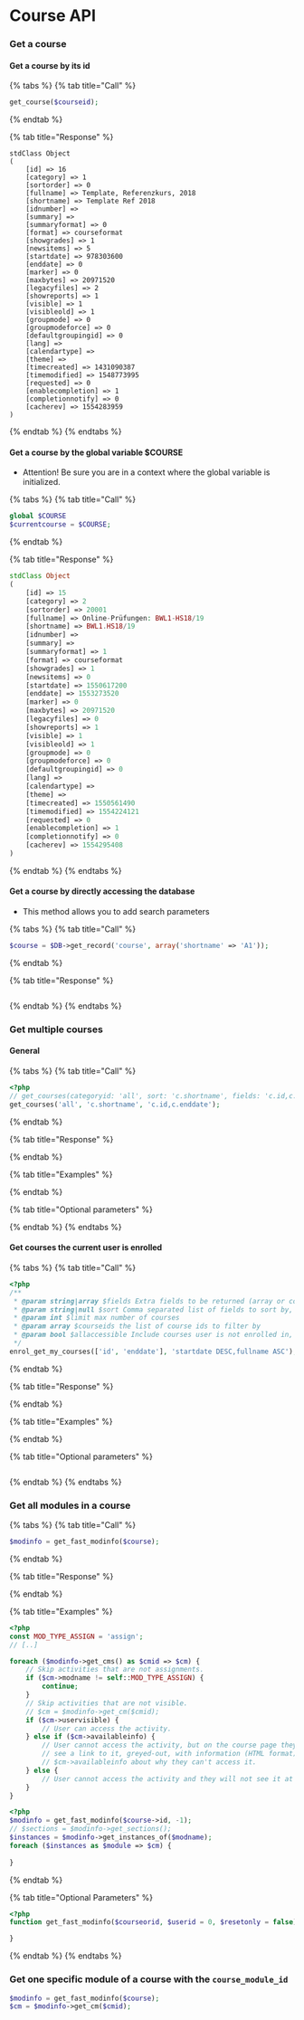 # Course API

### Get a course 

#### Get a course by its id

{% tabs %}
{% tab title="Call" %}
```php
get_course($courseid);
```
{% endtab %}

{% tab title="Response" %}
```text
stdClass Object
(
    [id] => 16
    [category] => 1
    [sortorder] => 0
    [fullname] => Template, Referenzkurs, 2018
    [shortname] => Template Ref 2018
    [idnumber] => 
    [summary] => 
    [summaryformat] => 0
    [format] => courseformat
    [showgrades] => 1
    [newsitems] => 5
    [startdate] => 978303600
    [enddate] => 0
    [marker] => 0
    [maxbytes] => 20971520
    [legacyfiles] => 2
    [showreports] => 1
    [visible] => 1
    [visibleold] => 1
    [groupmode] => 0
    [groupmodeforce] => 0
    [defaultgroupingid] => 0
    [lang] => 
    [calendartype] => 
    [theme] => 
    [timecreated] => 1431090387
    [timemodified] => 1548773995
    [requested] => 0
    [enablecompletion] => 1
    [completionnotify] => 0
    [cacherev] => 1554283959
)
```
{% endtab %}
{% endtabs %}

#### Get a course by the global variable $COURSE

* Attention! Be sure you are in a context where the global variable is initialized.

{% tabs %}
{% tab title="Call" %}
```php
global $COURSE
$currentcourse = $COURSE;
```
{% endtab %}

{% tab title="Response" %}
```php
stdClass Object
(
    [id] => 15
    [category] => 2
    [sortorder] => 20001
    [fullname] => Online-Prüfungen: BWL1-HS18/19
    [shortname] => BWL1.HS18/19
    [idnumber] => 
    [summary] => 
    [summaryformat] => 1
    [format] => courseformat
    [showgrades] => 1
    [newsitems] => 0
    [startdate] => 1550617200
    [enddate] => 1553273520
    [marker] => 0
    [maxbytes] => 20971520
    [legacyfiles] => 0
    [showreports] => 1
    [visible] => 1
    [visibleold] => 1
    [groupmode] => 0
    [groupmodeforce] => 0
    [defaultgroupingid] => 0
    [lang] => 
    [calendartype] => 
    [theme] => 
    [timecreated] => 1550561490
    [timemodified] => 1554224121
    [requested] => 0
    [enablecompletion] => 1
    [completionnotify] => 0
    [cacherev] => 1554295408
)
```
{% endtab %}
{% endtabs %}

#### Get a course by directly accessing the database

* This method allows you to add search parameters

{% tabs %}
{% tab title="Call" %}
```php
$course = $DB->get_record('course', array('shortname' => 'A1'));
```
{% endtab %}

{% tab title="Response" %}
```php

```
{% endtab %}
{% endtabs %}

### Get multiple courses

#### General

{% tabs %}
{% tab title="Call" %}
```php
<?php
// get_courses(categoryid: 'all', sort: 'c.shortname', fields: 'c.id,c.enddate');
get_courses('all', 'c.shortname', 'c.id,c.enddate');
```
{% endtab %}

{% tab title="Response" %}

{% endtab %}

{% tab title="Examples" %}

{% endtab %}

{% tab title="Optional parameters" %}

{% endtab %}
{% endtabs %}

#### Get courses the current user is enrolled

{% tabs %}
{% tab title="Call" %}
```php
<?php
/**
 * @param string|array $fields Extra fields to be returned (array or comma-separated list).
 * @param string|null $sort Comma separated list of fields to sort by, defaults to respecting navsortmycoursessort.
 * @param int $limit max number of courses
 * @param array $courseids the list of course ids to filter by
 * @param bool $allaccessible Include courses user is not enrolled in, but can access
 */
enrol_get_my_courses(['id', 'enddate'], 'startdate DESC,fullname ASC');
```
{% endtab %}

{% tab title="Response" %}

{% endtab %}

{% tab title="Examples" %}

{% endtab %}

{% tab title="Optional parameters" %}
```text

```
{% endtab %}
{% endtabs %}

### Get all modules in a course

{% tabs %}
{% tab title="Call" %}
```php
$modinfo = get_fast_modinfo($course);
```
{% endtab %}

{% tab title="Response" %}

{% endtab %}

{% tab title="Examples" %}
```php
<?php
const MOD_TYPE_ASSIGN = 'assign';
// [..]

foreach ($modinfo->get_cms() as $cmid => $cm) {
    // Skip activities that are not assignments.
    if ($cm->modname != self::MOD_TYPE_ASSIGN) {
        continue;
    }
    // Skip activities that are not visible.
    // $cm = $modinfo->get_cm($cmid);
    if ($cm->uservisible) {
        // User can access the activity.
    } else if ($cm->availableinfo) {
        // User cannot access the activity, but on the course page they will
        // see a link to it, greyed-out, with information (HTML format) from
        // $cm->availableinfo about why they can't access it.
    } else {
        // User cannot access the activity and they will not see it at all.
    }
}
```

```php
<?php
$modinfo = get_fast_modinfo($course->id, -1);
// $sections = $modinfo->get_sections();
$instances = $modinfo->get_instances_of($modname);
foreach ($instances as $module => $cm) {
    
}
```
{% endtab %}

{% tab title="Optional Parameters" %}
```php
<?php
function get_fast_modinfo($courseorid, $userid = 0, $resetonly = false) {

}
```
{% endtab %}
{% endtabs %}

### Get one specific module of a course with the `course_module_id`

```php
$modinfo = get_fast_modinfo($course);
$cm = $modinfo->get_cm($cmid);
```

